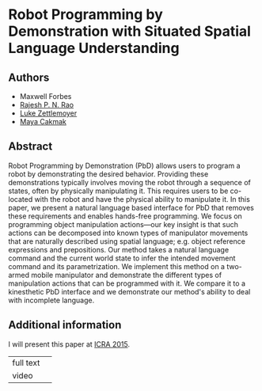 # Robot Programming by Demonstration with Situated Spatial Language Understanding

## Authors
- Maxwell Forbes
- [Rajesh P. N. Rao](http://homes.cs.washington.edu/~rao/)
- [Luke Zettlemoyer](http://homes.cs.washington.edu/~lsz/)
- [Maya Cakmak](http://www.mayacakmak.com/)


## Abstract
Robot Programming by Demonstration (PbD) allows users to program a robot by demonstrating the desired behavior.
Providing these demonstrations typically involves moving the robot through a sequence of states, often by physically manipulating it.
This requires users to be co-located with the robot and have the physical ability to manipulate it.
In this paper, we present a natural language based interface for PbD that removes these requirements and enables hands-free programming.
We focus on programming object manipulation actions—our key insight is that such actions can be decomposed into known types of manipulator movements that are naturally described using spatial language; e.g. object reference expressions and prepositions.
Our method takes a natural language command and the current world state to infer the intended movement command and its parametrization.
We implement this method on a two-armed mobile manipulator and demonstrate the different types of manipulation actions that can be programmed with it.
We compare it to a kinesthetic PbD interface and we demonstrate our method's ability to deal with incomplete language.

## Additional information
I will present this paper at [ICRA 2015](http://icra2015.org/conference/schedule).

<table>
	<tr>
		<td>full text</td>
		<td>
			<a href="/data/research/robotics/forbes2015robot/forbes2015robot.pdf">
				<span class="glyphicon glyphicon-file"></span>
			</a>
		</td>
	</tr>
	<tr>
		<td>video</td>
		<td>
			<a href="https://www.youtube.com/watch?v=uPE-eGqVP3c">
				<span class="glyphicon glyphicon-film"></span>
			</a>
		</td>
	</tr>
</table>
